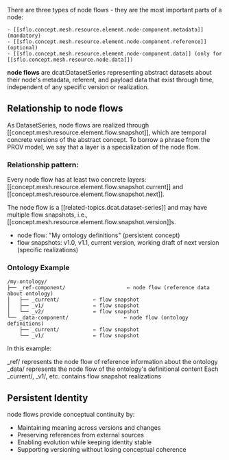 
There are three types of node flows - they are the most important parts of a node:

    - [[sflo.concept.mesh.resource.element.node-component.metadata]] (mandatory)
    - [[sflo.concept.mesh.resource.element.node-component.reference]] (optional)
    - [[sflo.concept.mesh.resource.element.node-component.data]] (only for [[sflo.concept.mesh.resource.node.data]])

**node flows** are dcat:DatasetSeries representing abstract datasets about their node's metadata, referent, and payload data that exist through time, independent of any specific version or realization.

## Relationship to node flows

As DatasetSeries, node flows are realized through [[concept.mesh.resource.element.flow.snapshot]], which are temporal concrete versions of the abstract concept. To borrow a phrase from the PROV model, we say that a layer is a specialization of the node flow.

### Relationship pattern:

Every node flow has at least two concrete layers: [[concept.mesh.resource.element.flow.snapshot.current]] and [[concept.mesh.resource.element.flow.snapshot.next]].

The node flow is a [[related-topics.dcat.dataset-series]] and may have multiple flow snapshots, i.e., [[concept.mesh.resource.element.flow.snapshot.version]]s.

- node flow: "My ontology definitions" (persistent concept)
- flow snapshots: v1.0, v1.1, current version, working draft of next version (specific realizations)

### Ontology Example

```file
/my-ontology/
├── _ref-component/                    ← node flow (reference data about ontology)
│   ├── _current/           ← flow snapshot
│   ├── _v1/                ← flow snapshot  
│   └── _v2/                ← flow snapshot
└── _data-component/                  ← node flow (ontology definitions)
    ├── _current/           ← flow snapshot
    └── _v1/                ← flow snapshot
```

In this example:

_ref/ represents the node flow of reference information about the ontology
_data/ represents the node flow of the ontology's definitional content
Each _current/, _v1/, etc. contains flow snapshot realizations

## Persistent Identity

node flows provide conceptual continuity by:

- Maintaining meaning across versions and changes
- Preserving references from external sources
- Enabling evolution while keeping identity stable
- Supporting versioning without losing conceptual coherence

